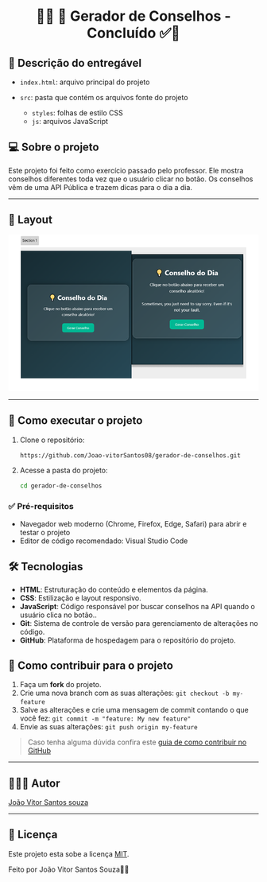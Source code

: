 <h1 align="center">
🚀✅ 🧠 Gerador de Conselhos  - Concluído ✅🚀
</h1>

## 📄 Descrição do entregável

- `index.html`: arquivo principal do projeto
- `src`: pasta que contém os arquivos fonte do projeto  
  - `styles`: folhas de estilo CSS  
  - `js`: arquivos JavaScript
 
   <!-- MODELO DESCRIÇÃO SOBRE O PROJETO: -->
## 💻 Sobre o projeto

<!-- EXPLICA O MOTIVO DO PROJETO -->
Este projeto foi feito como exercício passado pelo professor. Ele mostra conselhos diferentes toda vez que o usuário clicar no botão. Os conselhos vêm de uma API Pública e trazem dicas para o dia a dia.
<!-- LINHA DE DIVISÃO: -->

---
## 🎨 Layout

<!-- AQUI VOCÊ PASSA O CAMINHO DA IMAGEM -->
![Mobile1](Thumbnail.png.png)

---
<!-- MODELO DE COMO EXECUTAR O PROJETO -->
## 🚀 Como executar o projeto

1. Clone o repositório:
   ```bash
   https://github.com/Joao-vitorSantos08/gerador-de-conselhos.git
2. Acesse a pasta do projeto:
   
   ```bash
   cd gerador-de-conselhos


<!------------------------------------------------------------------------ -->

 ### ✅ Pré-requisitos
  
 - Navegador web moderno (Chrome, Firefox, Edge, Safari) para abrir e testar o projeto  
 - Editor de código recomendado: Visual Studio Code

## 🛠 Tecnologias

- **HTML**: Estruturação do conteúdo e elementos da página.  
- **CSS**: Estilização e layout responsivo.  
- **JavaScript**: Código responsável por buscar conselhos na API quando o usuário clica no botão..  
- **Git**: Sistema de controle de versão para gerenciamento de alterações no código.  
- **GitHub**: Plataforma de hospedagem para o repositório do projeto.

<!-- MODELO DE COMO CONTRIBUIR PARA O PROJETO -->
## 💪 Como contribuir para o projeto

1. Faça um **fork** do projeto.
2. Crie uma nova branch com as suas alterações: `git checkout -b my-feature`
3. Salve as alterações e crie uma mensagem de commit contando o que você fez: `git commit -m "feature: My new feature"`
4. Envie as suas alterações: `git push origin my-feature`
> Caso tenha alguma dúvida confira este [guia de como contribuir no GitHub](./CONTRIBUTING.md)

---

<!-- ---------------------------------------------------------------------- -->

<!-- MODELO DE AUTOR-->
## 👨🏽‍💻 Autor

<a href="https://br.linkedin.com/in/Joao-vitorSantos08">
João Vitor Santos souza</a>
 <br />
 
<!--[![Gmail Badge](https://img.shields.io/badge/-mthalvarez2005@gmail.com-c14438?style=flat-square&logo=Gmail&logoColor=white&link=mailto:mthalvarez2005@gmail.com)](mailto:mthalvarez2005@gmail.com) -->

---

<!-- ---------------------------------------------------------------------- -->

<!-- MODELO DE LICENÇA -->
## 📝 Licença

Este projeto esta sobe a licença [MIT](./LICENSE).

Feito por João Vitor Santos Souza👋🏽



